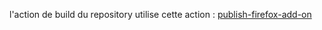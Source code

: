 l'action de build du repository utilise cette action : [publish-firefox-add-on](https://github.com/marketplace/actions/publish-firefox-add-on)
